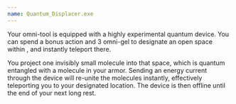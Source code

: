 ```yaml
---
name: Quantum_Displacer.exe
---
```

Your omni-tool is equipped with a highly experimental quantum device. You can spend a bonus action and 3 omni-gel to designate
an open space within <me-distance length="150" />, and instantly teleport there.

You project one invisibly small molecule into that space, which is quantum entangled with a molecule in your armor.
Sending an energy current through the device will re-unite the molecules instantly, effectively teleporting you to your
designated location. The device is then offline until the end of your next long rest.
